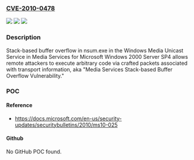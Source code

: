 ### [CVE-2010-0478](https://cve.mitre.org/cgi-bin/cvename.cgi?name=CVE-2010-0478)
![](https://img.shields.io/static/v1?label=Product&message=n%2Fa&color=blue)
![](https://img.shields.io/static/v1?label=Version&message=n%2Fa&color=blue)
![](https://img.shields.io/static/v1?label=Vulnerability&message=n%2Fa&color=brighgreen)

### Description

Stack-based buffer overflow in nsum.exe in the Windows Media Unicast Service in Media Services for Microsoft Windows 2000 Server SP4 allows remote attackers to execute arbitrary code via crafted packets associated with transport information, aka "Media Services Stack-based Buffer Overflow Vulnerability."

### POC

#### Reference
- https://docs.microsoft.com/en-us/security-updates/securitybulletins/2010/ms10-025

#### Github
No GitHub POC found.


